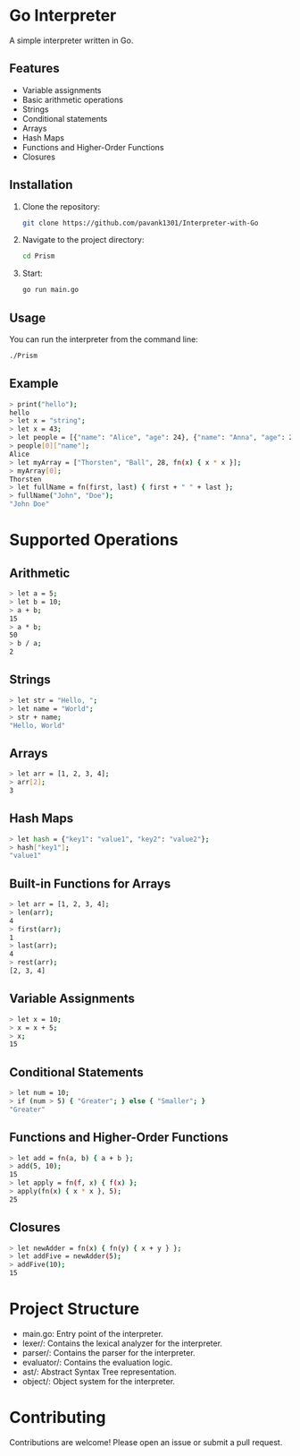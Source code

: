 # Go Interpreter

A simple interpreter written in Go.

## Features

- Variable assignments
- Basic arithmetic operations
- Strings
- Conditional statements
- Arrays
- Hash Maps
- Functions and Higher-Order Functions
- Closures

## Installation

1. Clone the repository:

    ```bash
    git clone https://github.com/pavank1301/Interpreter-with-Go
    ```

2. Navigate to the project directory:

    ```bash
    cd Prism
    ```

3. Start:

    ```bash
    go run main.go
    ```

## Usage

You can run the interpreter from the command line:

```bash
./Prism
```


## Example

```bash
> print("hello");
hello
> let x = "string";
> let x = 43;
> let people = [{"name": "Alice", "age": 24}, {"name": "Anna", "age": 28}];
> people[0]["name"];
Alice
> let myArray = ["Thorsten", "Ball", 28, fn(x) { x * x }];
> myArray[0];
Thorsten
> let fullName = fn(first, last) { first + " " + last };
> fullName("John", "Doe");
"John Doe"
```

# Supported Operations
## Arithmetic

```bash
> let a = 5;
> let b = 10;
> a + b;
15
> a * b;
50
> b / a;
2
```

## Strings
```bash
> let str = "Hello, ";
> let name = "World";
> str + name;
"Hello, World"
```

## Arrays

```bash
> let arr = [1, 2, 3, 4];
> arr[2];
3
```

## Hash Maps

```bash
> let hash = {"key1": "value1", "key2": "value2"};
> hash["key1"];
"value1"
```

## Built-in Functions for Arrays

```bash
> let arr = [1, 2, 3, 4];
> len(arr);
4
> first(arr);
1
> last(arr);
4
> rest(arr);
[2, 3, 4]
```

## Variable Assignments

```bash
> let x = 10;
> x = x + 5;
> x;
15
```

## Conditional Statements

```bash
> let num = 10;
> if (num > 5) { "Greater"; } else { "Smaller"; }
"Greater"
```

## Functions and Higher-Order Functions

```bash
> let add = fn(a, b) { a + b };
> add(5, 10);
15
> let apply = fn(f, x) { f(x) };
> apply(fn(x) { x * x }, 5);
25
```

## Closures

```bash
> let newAdder = fn(x) { fn(y) { x + y } };
> let addFive = newAdder(5);
> addFive(10);
15
```

# Project Structure

- main.go: Entry point of the interpreter.
- lexer/: Contains the lexical analyzer for the interpreter.
- parser/: Contains the parser for the interpreter.
- evaluator/: Contains the evaluation logic.
- ast/: Abstract Syntax Tree representation.
- object/: Object system for the interpreter.

# Contributing

Contributions are welcome! Please open an issue or submit a pull request.
  
